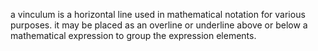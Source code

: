 a vinculum is a horizontal line used in mathematical notation for various purposes. it may be placed as an overline or underline above or below a mathematical expression to group the expression elements.